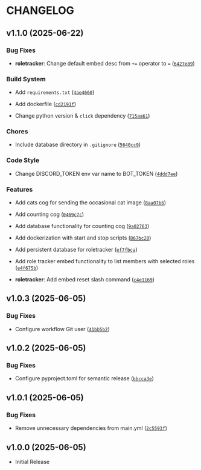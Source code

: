 # CHANGELOG

<!-- version list -->

## v1.1.0 (2025-06-22)

### Bug Fixes

- **roletracker**: Change default embed desc from `+=` operator to `=`
  ([`6427e89`](https://github.com/flattio/Flattool/commit/6427e89c3854ff65700cbe2b34e43e11ada17e3d))

### Build System

- Add `requirements.txt`
  ([`4ae4660`](https://github.com/flattio/Flattool/commit/4ae46607fb922bbfb5eb0953231849b3db7cf8da))

- Add dockerfile
  ([`cd2191f`](https://github.com/flattio/Flattool/commit/cd2191f1516d680e95794c5b996a540db4cc7841))

- Change python version & `click` dependency
  ([`715aa61`](https://github.com/flattio/Flattool/commit/715aa614f26f8e1ebb1f6e81476f87f87d90ca21))

### Chores

- Include database directory in `.gitignore`
  ([`5640cc9`](https://github.com/flattio/Flattool/commit/5640cc9aa22d1d19b3084467fa3896d880be88e9))

### Code Style

- Change DISCORD_TOKEN env var name to BOT_TOKEN
  ([`4ddd7ee`](https://github.com/flattio/Flattool/commit/4ddd7eeedc87978dde993b132cf449e80e40b3ce))

### Features

- Add cats cog for sending the occasional cat image
  ([`8aa07b6`](https://github.com/flattio/Flattool/commit/8aa07b6a0facd2d50db064e3e08d6de715397ba9))

- Add counting cog
  ([`0469c7c`](https://github.com/flattio/Flattool/commit/0469c7c243c7294f51f56dd7a834ddb28fd13cf5))

- Add database functionality for counting cog
  ([`9a02763`](https://github.com/flattio/Flattool/commit/9a027633d5356b6b45dbdf5b4d2b51869f408d4c))

- Add dockerization with start and stop scripts
  ([`867bc20`](https://github.com/flattio/Flattool/commit/867bc200d19280e1950e1d43959427e04a98e04d))

- Add persistent database for roletracker
  ([`ef7fbca`](https://github.com/flattio/Flattool/commit/ef7fbcaff7857e1b7b6d09335e8d6456bd61c3c8))

- Add role tracker embed functionality to list members with selected roles
  ([`e4f675b`](https://github.com/flattio/Flattool/commit/e4f675b5db2dc6ac1dd9ae25fedbfb43544bf877))

- **roletracker**: Add embed reset slash command
  ([`c4e1169`](https://github.com/flattio/Flattool/commit/c4e1169e10a65c728368a5708b78b6973ec5f081))


## v1.0.3 (2025-06-05)

### Bug Fixes

- Configure workflow Git user
  ([`41bb5b2`](https://github.com/flattio/Flattool/commit/41bb5b299c8bd23195a71dd3f0fbffb6fdd6ca78))


## v1.0.2 (2025-06-05)

### Bug Fixes

- Configure pyproject.toml for semantic release
  ([`bbcca3e`](https://github.com/flattio/Flattool/commit/bbcca3ef2c59b9966e83fa92670f0c1c9d0bb1d6))


## v1.0.1 (2025-06-05)

### Bug Fixes

- Remove unnecessary dependencies from main.yml
  ([`2c5593f`](https://github.com/flattio/Flattool/commit/2c5593f94bec280bf6b95fc9a6de3dea2a0be098))


## v1.0.0 (2025-06-05)

- Initial Release
